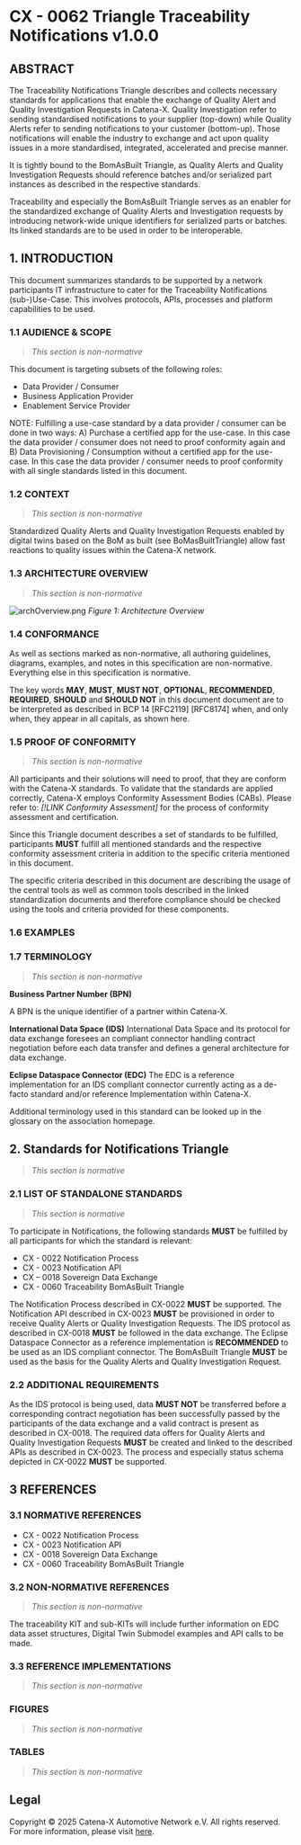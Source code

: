 # CX - 0062 Triangle Traceability Notifications v1.0.0

## ABSTRACT

The Traceability Notifications Triangle describes and collects necessary standards for applications that enable the exchange of Quality Alert and Quality Investigation Requests in Catena-X. Quality Investigation refer to sending standardised notifications to your supplier (top-down) while Quality Alerts refer to sending notifications to your customer (bottom-up). Those notifications will enable the industry to exchange and act upon quality issues in a more standardised, integrated, accelerated and precise manner.

It is tightly bound to the BomAsBuilt Triangle, as Quality Alerts and Quality Investigation Requests should reference batches and/or serialized part instances as described in the respective standards.

Traceability and especially the BomAsBuilt Triangle serves as an enabler for the standardized exchange of Quality Alerts and Investigation requests by introducing network-wide unique identifiers for serialized parts or batches. Its linked standards are to be used in order to be interoperable.

## 1. INTRODUCTION

This document summarizes standards to be supported by a network participants IT infrastructure to cater for the Traceability Notifications (sub-)Use-Case. This involves protocols, APIs, processes and platform capabilities to be used.

### 1.1 AUDIENCE & SCOPE

> *This section is non-normative*

This document is targeting subsets of the following roles:

- Data Provider / Consumer
- Business Application Provider
- Enablement Service Provider

NOTE: Fulfilling a use-case standard by a data provider / consumer can be done in two ways: A) Purchase a certified app for the use-case. In this case the data provider / consumer does not need to proof conformity again and B) Data Provisioning / Consumption without a certified app for the use-case. In this case the data provider / consumer needs to proof conformity with all single standards listed in this document.

### 1.2 CONTEXT

> *This section is non-normative*

Standardized Quality Alerts and Quality Investigation Requests enabled by digital twins based on the BoM as built (see BoMasBuiltTriangle) allow fast reactions to quality issues within the Catena-X network.

### 1.3 ARCHITECTURE OVERVIEW

> *This section is non-normative*

![archOverview.png](./assets/archOverview.png)
*Figure 1: Architecture Overview*

### 1.4 CONFORMANCE

As well as sections marked as non-normative, all authoring guidelines, diagrams, examples, and notes in this specification are non-normative. Everything else in this specification is normative.

The key words **MAY**, **MUST**, **MUST NOT**, **OPTIONAL**, **RECOMMENDED**, **REQUIRED**, **SHOULD** and **SHOULD NOT** in this document document are to be interpreted as described in BCP 14 [RFC2119] [RFC8174] when, and only when, they appear in all capitals, as shown here.

### 1.5 PROOF OF CONFORMITY

> *This section is non-normative*

All participants and their solutions will need to proof, that they are conform with the Catena-X standards.
To validate that the standards are applied correctly, Catena-X employs Conformity Assessment Bodies (CABs).
Please refer to: *[!LINK Conformity Assessment]* for the process of conformity assessment and certification.

Since this Triangle document describes a set of standards to be fulfilled, participants **MUST** fulfill all mentioned standards and the respective conformity assessment criteria in addition to the specific criteria mentioned in this document.

The specific criteria described in this document are describing the usage of the central tools as well as common tools described in the linked standardization documents and therefore compliance should be checked using the tools and criteria provided for these components.

### 1.6 EXAMPLES

### 1.7 TERMINOLOGY

> *This section is non-normative*

**Business Partner Number (BPN)**

A BPN is the unique identifier of a partner within Catena-X.

**International Data Space (IDS)**
International Data Space and its protocol for data exchange foresees an compliant connector handling contract negotiation before each data transfer and defines a general architecture for data exchange.

**Eclipse Dataspace Connector (EDC)**
The EDC is a reference implementation for an IDS compliant connector currently acting as a de-facto standard and/or reference Implementation within Catena-X.

Additional terminology used in this standard can be looked up in the glossary on the association homepage.

## 2. Standards for Notifications Triangle

> *This section is normative*

### 2.1 LIST OF STANDALONE STANDARDS

> *This section is normative*

To participate in Notifications, the following standards **MUST** be fulfilled by all participants for which the standard is relevant:

- CX - 0022 Notification Process
- CX - 0023 Notification API
- CX – 0018 Sovereign Data Exchange
- CX - 0060 Traceability BomAsBuilt Triangle

The Notification Process described in CX-0022 **MUST** be supported.
The Notification API described in CX-0023 **MUST** be provisioned in order to receive Quality Alerts or Quality Investigation Requests.
The IDS protocol as described in CX-0018 **MUST** be followed in the data exchange.
The Eclipse Dataspace Connector as a reference implementation is **RECOMMENDED** to be used as an IDS compliant connector.
The BomAsBuilt Triangle **MUST** be used as the basis for the Quality Alerts and Quality Investigation Request.

### 2.2 ADDITIONAL REQUIREMENTS

As the IDS protocol is being used, data **MUST NOT** be transferred before a corresponding contract negotiation has been successfully passed by the participants of the data exchange and a valid contract is present as described in CX-0018.
The required data offers for Quality Alerts and Quality Investigation Requests **MUST** be created and linked to the described APIs as described in CX-0023.
The process and especially status schema depicted in CX-0022 **MUST** be supported.

## 3 REFERENCES

### 3.1 NORMATIVE REFERENCES

- CX - 0022 Notification Process
- CX - 0023 Notification API
- CX - 0018 Sovereign Data Exchange
- CX - 0060 Traceability BomAsBuilt Triangle

### 3.2 NON-NORMATIVE REFERENCES

> *This section is non-normative*

The traceability KIT and sub-KITs will include further information on EDC data asset structures, Digital Twin Submodel examples and API calls to be made.

### 3.3 REFERENCE IMPLEMENTATIONS

> *This section is non-normative*

### FIGURES

> *This section is non-normative*

### TABLES

> *This section is non-normative*

## Legal

Copyright © 2025 Catena-X Automotive Network e.V. All rights reserved. For more information, please visit [here](/copyright).
